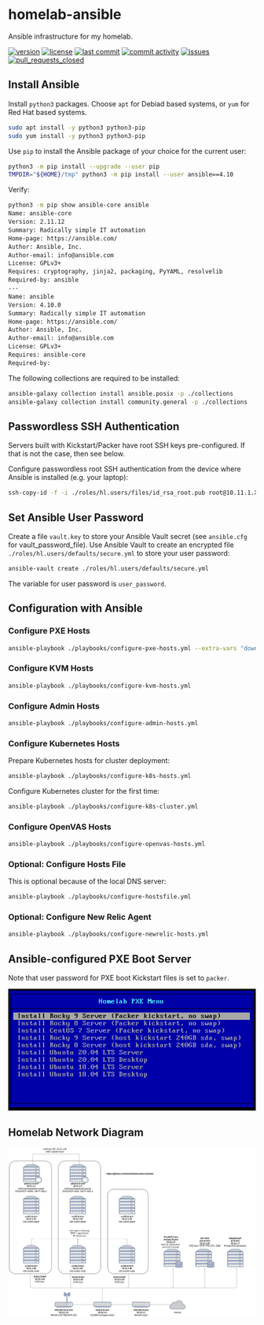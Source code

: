# homelab-ansible

Ansible infrastructure for my homelab.

[![version](https://img.shields.io/github/manifest-json/v/lisenet/homelab-ansible?label=Ansible)](https://github.com/lisenet/homelab-ansible/blob/master/VERSIONS.md)
[![license](https://img.shields.io/github/license/lisenet/homelab-ansible)](https://github.com/lisenet/homelab-ansible/blob/master/LICENSE)
[![last commit](https://img.shields.io/github/last-commit/lisenet/homelab-ansible)](https://github.com/lisenet/homelab-ansible/commits/master)
[![commit activity](https://img.shields.io/github/commit-activity/y/lisenet/homelab-ansible)](https://github.com/lisenet/homelab-ansible/commits/master)
[![issues](https://img.shields.io/github/issues/lisenet/homelab-ansible)](https://github.com/lisenet/homelab-ansible/issues)
[![pull_requests_closed](https://img.shields.io/github/issues-pr-closed/lisenet/homelab-ansible)](https://github.com/lisenet/homelab-ansible/pulls)

## Install Ansible

Install `python3` packages. Choose `apt` for Debiad based systems, or `yum` for Red Hat based systems.

```bash
sudo apt install -y python3 python3-pip
sudo yum install -y python3 python3-pip
```

Use `pip` to install the Ansible package of your choice for the current user:

```bash
python3 -m pip install --upgrade --user pip
TMPDIR="${HOME}/tmp" python3 -m pip install --user ansible==4.10
```

Verify:

```bash
python3 -m pip show ansible-core ansible
Name: ansible-core
Version: 2.11.12
Summary: Radically simple IT automation
Home-page: https://ansible.com/
Author: Ansible, Inc.
Author-email: info@ansible.com
License: GPLv3+
Requires: cryptography, jinja2, packaging, PyYAML, resolvelib
Required-by: ansible
---
Name: ansible
Version: 4.10.0
Summary: Radically simple IT automation
Home-page: https://ansible.com/
Author: Ansible, Inc.
Author-email: info@ansible.com
License: GPLv3+
Requires: ansible-core
Required-by:
```

The following collections are required to be installed:

```bash
ansible-galaxy collection install ansible.posix -p ./collections
ansible-galaxy collection install community.general -p ./collections
```

## Passwordless SSH Authentication

Servers built with Kickstart/Packer have root SSH keys pre-configured. If that is not the case, then see below.

Configure passwordless root SSH authentication from the device where Ansible is installed (e.g. your laptop):

```bash
ssh-copy-id -f -i ./roles/hl.users/files/id_rsa_root.pub root@10.11.1.XX
```

## Set Ansible User Password

Create a file `vault.key` to store your Ansible Vault secret (see `ansible.cfg` for vault_password_file). Use Ansible Vault to create an encrypted file `./roles/hl.users/defaults/secure.yml` to store your user password:

```bash
ansible-vault create ./roles/hl.users/defaults/secure.yml
```

The variable for user password is `user_password`.

## Configuration with Ansible

### Configure PXE Hosts

```bash
ansible-playbook ./playbooks/configure-pxe-hosts.yml --extra-vars "download_pxe_boot_media=true download_packer_media=true"
```

### Configure KVM Hosts

```bash
ansible-playbook ./playbooks/configure-kvm-hosts.yml
```

### Configure Admin Hosts

```bash
ansible-playbook ./playbooks/configure-admin-hosts.yml
```

### Configure Kubernetes Hosts

Prepare Kubernetes hosts for cluster deployment:

```bash
ansible-playbook ./playbooks/configure-k8s-hosts.yml
```

Configure Kubernetes cluster for the first time:

```bash
ansible-playbook ./playbooks/configure-k8s-cluster.yml
```

### Configure OpenVAS Hosts

```bash
ansible-playbook ./playbooks/configure-openvas-hosts.yml
```

### Optional: Configure Hosts File

This is optional because of the local DNS server:

```bash
ansible-playbook ./playbooks/configure-hostsfile.yml
```

### Optional: Configure New Relic Agent

```bash
ansible-playbook ./playbooks/configure-newrelic-hosts.yml
```

## Ansible-configured PXE Boot Server

Note that user password for PXE boot Kickstart files is set to `packer`.

![Homelab PXE Boot Menu](./images/homelab-pxe-boot-menu.png)


## Homelab Network Diagram

![Homelab Network Diagram](./images/kubernetes-homelab-diagram.png)
